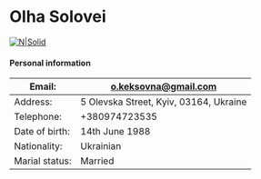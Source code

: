# Olha Solovei #
[![N|Solid](https://icons-for-free.com/iconfiles/png/128/facebook+logo+logo+website+icon-1320190502625926346.png)](https://www.facebook.com/o.keksovna)
#### Personal information ####
| Email: | o.keksovna@gmail.com |
| ------ | ------ |
| Address: |5 Olevska Street, Kyiv, 03164, Ukraine |
| Telephone:| +380974723535  |
|Date of birth:|14th June 1988 |
| Nationality: | Ukrainian |
| Marial status:| Married |
